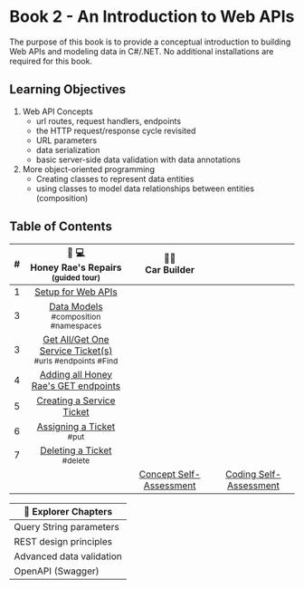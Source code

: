 # Book 2 - An Introduction to Web APIs
The purpose of this book is to provide a conceptual introduction to building Web APIs and modeling data in C#/.NET. No additional installations are required for this book.

## Learning Objectives

1. Web API Concepts
    <ul>
        <li>url routes, request handlers, endpoints</li>
        <li>the HTTP request/response cycle revisited</li>
        <li>URL parameters</li>
        <li>data serialization</li>
        <li>basic server-side data validation with data annotations</li>
    </ul>
1. More object-oriented programming
    <ul>
        <li>Creating classes to represent data entities</li>
        <li>using classes to model data relationships between entities (composition)</li>
    </ul>

## Table of Contents

|#|🍯 💻<br>  Honey Rae's Repairs<br> <sub>(guided tour)</sub> |🚙🚗 <br>Car Builder | |
|:-:|:-:|:-:|:-:|
|1|[Setup for Web APIs]()|||
|3|[Data Models]() <br><sub style="font-size: 0.85rem;">#composition #namespaces</sub>||| 
|3|[Get All/Get One Service Ticket(s)]() <br><sub style="font-size: 0.85rem;">#urls #endpoints #Find</sub>|||
|4|[Adding all Honey Rae's GET endpoints]()|||
|5| [Creating a Service Ticket]() |||
|6| [Assigning a Ticket]() <br><sub style="font-size: 0.85rem;">#put</sub>||
|7| [Deleting a Ticket]() <br><sub style="font-size: 0.85rem;">#delete</sub>||
|||[Concept Self-Assessment]()|[Coding Self-Assessment]()|

|:compass: Explorer Chapters|
|--|
|Query String parameters|
|REST design principles|
|Advanced data validation|
|OpenAPI (Swagger)|